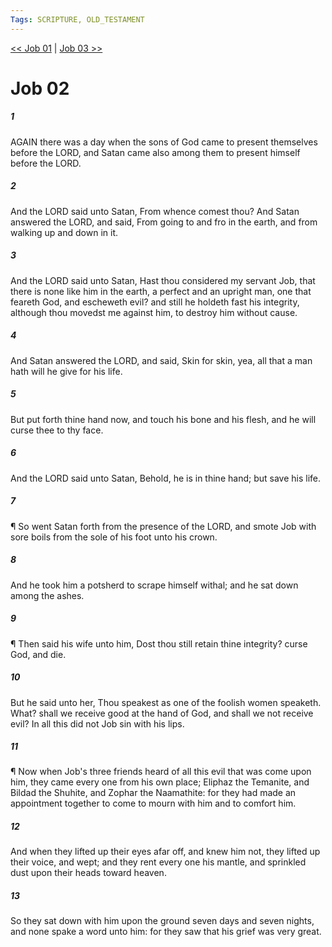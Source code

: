 ```yaml
---
Tags: SCRIPTURE, OLD_TESTAMENT
---
```


[<< Job 01](OLD_TESTAMENT/18_Job/Job_01.md) | [Job 03 >>](OLD_TESTAMENT/18_Job/Job_03.md)

# Job 02

##### 1

AGAIN there was a day when the sons of God came to present themselves before the LORD, and Satan came also among them to present himself before the LORD.

##### 2

And the LORD said unto Satan, From whence comest thou? And Satan answered the LORD, and said, From going to and fro in the earth, and from walking up and down in it.

##### 3

And the LORD said unto Satan, Hast thou considered my servant Job, that there is none like him in the earth, a perfect and an upright man, one that feareth God, and escheweth evil? and still he holdeth fast his integrity, although thou movedst me against him, to destroy him without cause.

##### 4

And Satan answered the LORD, and said, Skin for skin, yea, all that a man hath will he give for his life.

##### 5

But put forth thine hand now, and touch his bone and his flesh, and he will curse thee to thy face.

##### 6

And the LORD said unto Satan, Behold, he is in thine hand; but save his life.

##### 7

¶ So went Satan forth from the presence of the LORD, and smote Job with sore boils from the sole of his foot unto his crown.

##### 8

And he took him a potsherd to scrape himself withal; and he sat down among the ashes.

##### 9

¶ Then said his wife unto him, Dost thou still retain thine integrity? curse God, and die.

##### 10

But he said unto her, Thou speakest as one of the foolish women speaketh. What? shall we receive good at the hand of God, and shall we not receive evil? In all this did not Job sin with his lips.

##### 11

¶ Now when Job's three friends heard of all this evil that was come upon him, they came every one from his own place; Eliphaz the Temanite, and Bildad the Shuhite, and Zophar the Naamathite: for they had made an appointment together to come to mourn with him and to comfort him.

##### 12

And when they lifted up their eyes afar off, and knew him not, they lifted up their voice, and wept; and they rent every one his mantle, and sprinkled dust upon their heads toward heaven.

##### 13

So they sat down with him upon the ground seven days and seven nights, and none spake a word unto him: for they saw that his grief was very great.
